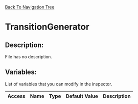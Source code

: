 [Back To Navigation Tree](https://wesleywh.github.io/GameDevRepo/docs/navigation.html)
# TransitionGenerator

## Description:
File has no description.

## Variables:
List of variables that you can modify in the inspector.

|Access|Name|Type|Default Value|Description|
|---|---|---|---|---|
